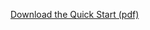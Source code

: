 [Download the Quick Start (pdf)](http://dot-net-solution-templates.googlecode.com/files/dot-net-solution-template.pdf)